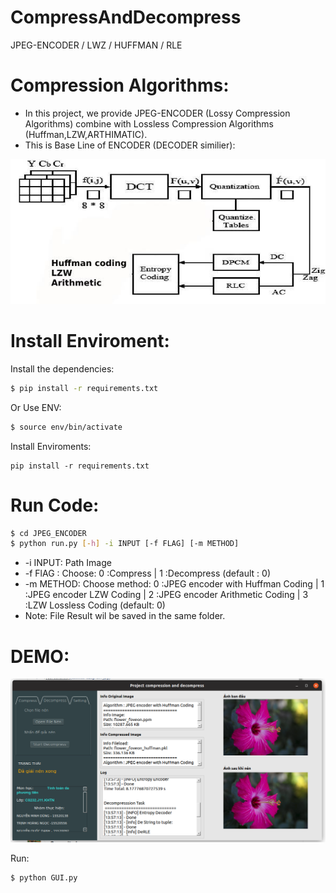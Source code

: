 # CompressAndDecompress
JPEG-ENCODER / LWZ / HUFFMAN / RLE

# Compression Algorithms:
- In this project, we provide JPEG-ENCODER (Lossy Compression Algorithms) combine with Lossless Compression Algorithms (Huffman,LZW,ARTHIMATIC).
- This is Base Line of ENCODER (DECODER similier): 


![Screenshot](assets/diagram.jpg)


# Install Enviroment:
Install the dependencies:
```sh
$ pip install -r requirements.txt
```
Or Use ENV:
```sh
$ source env/bin/activate
```
Install Enviroments: 

    pip install -r requirements.txt


# Run Code: 

```sh
$ cd JPEG_ENCODER
$ python run.py [-h] -i INPUT [-f FLAG] [-m METHOD]
```
- -i INPUT: Path Image
- -f FlAG : Choose: 0 :Compress | 1 :Decompress (default : 0)
- -m METHOD: Choose method: 0 :JPEG encoder with Huffman Coding | 1 :JPEG encoder LZW Coding | 2 :JPEG encoder Arithmetic Coding | 3 :LZW Lossless Coding (default: 0)
- Note: File Result wil be saved in the same folder.

# DEMO:

![Screenshot](assets/demo.png)

Run:
```sh
$ python GUI.py
```
